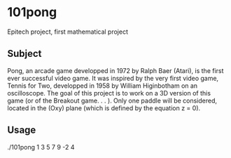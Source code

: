 # 101pong

Epitech project, first mathematical project

## Subject

Pong, an arcade game developped in 1972 by Ralph Baer (Atari), is the first ever successful video game. It was inspired by the very first video game, Tennis for Two, developped in 1958 by William Higinbotham on an oscilloscope.
The goal of this project is to work on a 3D version of this game (or of the Breakout game. . . ). Only one paddle will be considered, located in the (Oxy) plane (which is defined by the equation z = 0).

## Usage

./101pong 1 3 5 7 9 -2 4